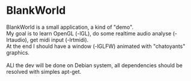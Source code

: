 # BlankWorld

BlankWorld is a small application, a kind of "demo".<br>
My goal is to learn OpenGL (-lGL), do some realtime audio analyse (-lrtaudio), get midi input (-lrtmidi).<br>
At the end I should have a window (-lGLFW) animated with "chatoyants" graphics.<br><br>
ALl the dev will be done on Debian system, all dependencies should be resolved with simples apt-get.<br>
